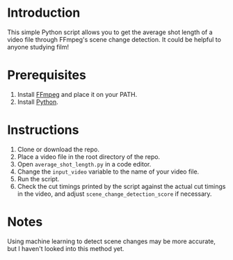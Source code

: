 # Introduction

This simple Python script allows you to get the average shot length of a video file through FFmpeg's scene change detection. It could be helpful to anyone studying film!

# Prerequisites

1. Install [FFmpeg](https://ffmpeg.org/download.html) and place it on your PATH.
2. Install [Python](https://www.python.org/downloads/).

# Instructions

1. Clone or download the repo.
2. Place a video file in the root directory of the repo.
3. Open `average_shot_length.py` in a code editor.
4. Change the `input_video` variable to the name of your video file.
5. Run the script.
6. Check the cut timings printed by the script against the actual cut timings in the video, and adjust `scene_change_detection_score` if necessary.

# Notes

Using machine learning to detect scene changes may be more accurate, but I haven't looked into this method yet.
